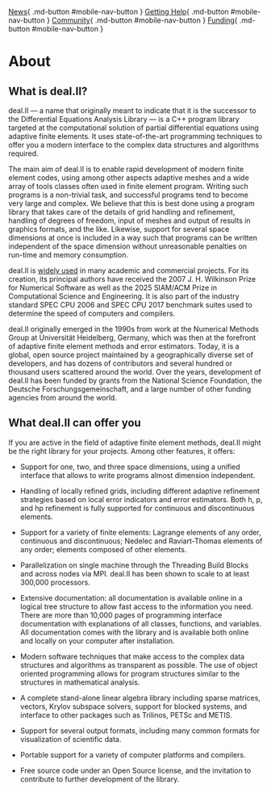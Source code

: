 [News](news.md){ .md-button #mobile-nav-button }
[Getting Help](/getting_help/){ .md-button #mobile-nav-button }
[Community](/community/){ .md-button #mobile-nav-button }
[Funding](/about/funding/){ .md-button #mobile-nav-button }

About
=======

What is deal.II?
----------------

deal.II — a name that originally meant to indicate that it is the successor to the Differential Equations Analysis Library — is a C++ program library targeted at the computational solution of partial differential equations using adaptive finite elements. It uses state-of-the-art programming techniques to offer you a modern interface to the complex data structures and algorithms required.

The main aim of deal.II is to enable rapid development of modern finite element codes, using among other aspects adaptive meshes and a wide array of tools classes often used in finite element program. Writing such programs is a non-trivial task, and successful programs tend to become very large and complex. We believe that this is best done using a program library that takes care of the details of grid handling and refinement, handling of degrees of freedom, input of meshes and output of results in graphics formats, and the like. Likewise, support for several space dimensions at once is included in a way such that programs can be written independent of the space dimension without unreasonable penalties on run-time and memory consumption.

deal.II is [widely used](https://www.dealii.org/publications.html) in many academic and commercial projects. For its creation, its principal authors have received the 2007 J. H. Wilkinson Prize for Numerical Software as well as the 2025 SIAM/ACM Prize in Computational Science and Engineering. It is also part of the industry standard SPEC CPU 2006 and SPEC CPU 2017 benchmark suites used to determine the speed of computers and compilers.

deal.II originally emerged in the 1990s from work at the Numerical Methods Group at Universität Heidelberg, Germany, which was then at the forefront of adaptive finite element methods and error estimators. Today, it is a global, open source project maintained by a geographically diverse set of developers, and has dozens of contributors and several hundred or thousand users scattered around the world. Over the years, development of deal.II has been funded by grants from the National Science Foundation, the Deutsche Forschungsgemeinschaft, and a large number of other funding agencies from around the world.

What deal.II can offer you
--------------------------

If you are active in the field of adaptive finite element methods, deal.II might be the right library for your projects. Among other features, it offers:

- Support for one, two, and three space dimensions, using a unified interface that allows to write programs almost dimension independent.

- Handling of locally refined grids, including different adaptive refinement strategies based on local error indicators and error estimators. Both h, p, and hp refinement is fully supported for continuous and discontinuous elements.

- Support for a variety of finite elements: Lagrange elements of any order, continuous and discontinuous; Nedelec and Raviart-Thomas elements of any order; elements composed of other elements.

- Parallelization on single machine through the Threading Build Blocks and across nodes via MPI. deal.II has been shown to scale to at least 300,000 processors.

- Extensive documentation: all documentation is available online in a logical tree structure to allow fast access to the information you need. There are more than 10,000 pages of programming interface documentation with explanations of all classes, functions, and variables. All documentation comes with the library and is available both online and locally on your computer after installation.

- Modern software techniques that make access to the complex data structures and algorithms as transparent as possible. The use of object oriented programming allows for program structures similar to the structures in mathematical analysis.

- A complete stand-alone linear algebra library including sparse matrices, vectors, Krylov subspace solvers, support for blocked systems, and interface to other packages such as Trilinos, PETSc and METIS.

- Support for several output formats, including many common formats for visualization of scientific data.

- Portable support for a variety of computer platforms and compilers.

- Free source code under an Open Source license, and the invitation to contribute to further development of the library.
